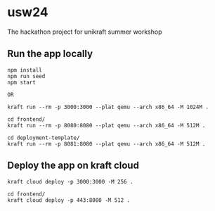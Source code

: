# usw24
The hackathon project for unikraft summer workshop

## Run the app locally
```
npm install 
npm run seed
npm start

OR

kraft run --rm -p 3000:3000 --plat qemu --arch x86_64 -M 1024M .
```
```
cd frontend/
kraft run --rm -p 8080:8080 --plat qemu --arch x86_64 -M 512M .
```
```
cd deployment-template/
kraft run --rm -p 8081:8080 --plat qemu --arch x86_64 -M 512M .
```

## Deploy the app on kraft cloud
```
kraft cloud deploy -p 3000:3000 -M 256 . 
```
```
cd frontend/
kraft cloud deploy -p 443:8080 -M 512 .
```

